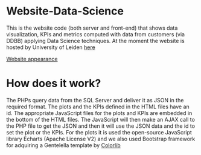 # Website-Data-Science
This is the website code (both server and front-end) that shows data visualization, KPIs and metrics computed with data from customers (via DDBB) applying Data Science techniques.
At the moment the website is hosted by University of Leiden [here](http://liacs.leidenuniv.nl/~s2385937/index.html)

[Website appearance](https://github.com/Zildj1an/Website-Data-Science/blob/master/screenshots/1.png)

# How does it work?
 The PHPs query data from the SQL Server and deliver it as JSON in the required format. The plots and the KPIs defined in the HTML files have an id. The appropriate JavaScript files for the plots and KPIs are embedded in the bottom of the HTML files. The JavaScript will then make an AJAX call to the PHP file to get the JSON and then it will use the JSON data and the id to set the plot or the KPIs. For the plots it is used the open-source JavaScript library Echarts (Apache License V2) and we also used Bootstrap framework for adquiring a Gentelella template by [Colorlib](https://colorlib.com/)
